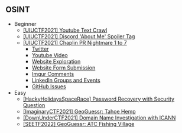 ## OSINT
- Beginner
  - [[UIUCTF2021] Youtube Text Crawl](https://github.com/Rookie441/CTF/blob/main/Storage/Writeups/UIUCTF2021_Writeup.md#doot-doot)
  - [[UIUCTF2021] Discord 'About Me' Spoiler Tag](https://github.com/Rookie441/CTF/blob/main/Storage/Writeups/UIUCTF2021_Writeup.md#osint-the-creator)
  - [[UIUCTF2021] Chaplin PR Nightmare 1 to 7](https://github.com/Rookie441/CTF/blob/main/Storage/Writeups/UIUCTF2021_Writeup.md#chaplin-pr-nightmare-1-to-7)
    - [Twitter](https://github.com/Rookie441/CTF/blob/main/Storage/Writeups/UIUCTF2021_Writeup.md#chaplin-pr-nightmare-1)
    - [Youtube Video](https://github.com/Rookie441/CTF/blob/main/Storage/Writeups/UIUCTF2021_Writeup.md#chaplin-pr-nightmare-2)
    - [Website Exploration](https://github.com/Rookie441/CTF/blob/main/Storage/Writeups/UIUCTF2021_Writeup.md#chaplin-pr-nightmare-3)
    - [Website Form Submission](https://github.com/Rookie441/CTF/blob/main/Storage/Writeups/UIUCTF2021_Writeup.md#chaplin-pr-nightmare-4)
    - [Imgur Comments](https://github.com/Rookie441/CTF/blob/main/Storage/Writeups/UIUCTF2021_Writeup.md#chaplin-pr-nightmare-5)
    - [LinkedIn Groups and Events](https://github.com/Rookie441/CTF/blob/main/Storage/Writeups/UIUCTF2021_Writeup.md#chaplin-pr-nightmare-6)
    - [GitHub Issues](https://github.com/Rookie441/CTF/blob/main/Storage/Writeups/UIUCTF2021_Writeup.md#chaplin-pr-nightmare-7)
- Easy
  - [[HackyHolidaysSpaceRace] Password Recovery with Security Question](https://github.com/Rookie441/CTF/blob/main/Storage/Writeups/Hacky_Holidays_Space_Race_Writeup.md#members-only)
  - [[ImaginaryCTF2021] GeoGuessr: Tahoe Hemp](https://github.com/Rookie441/CTF/blob/main/Storage/Writeups/ImaginaryCTF2021_Writeup.md#vacation)
  - [[DownUnderCTF2021] Domain Name Investigation with ICANN](https://github.com/Rookie441/CTF/blob/main/Storage/Writeups/DownUnderCTF2021_Writeup.md#who-goes-there)
  - [[SEETF2022] GeoGuessr: ATC Fishing Village](https://github.com/Rookie441/CTF/blob/main/Storage/Writeups/SEETF2022_Writeup.md#everyone-needs-a-break)
